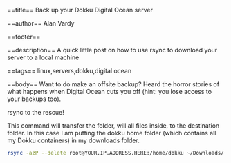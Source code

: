 ==title==
Back up your Dokku Digital Ocean server

==author==
Alan Vardy

==footer==


==description==
A quick little post on how to use rsync to download your server to a local machine

==tags==
linux,servers,dokku,digital ocean

==body==
Want to do make an offsite backup? Heard the horror stories of what happens when Digital Ocean cuts you off (hint: you lose access to your backups too).

rsync to the rescue!

This command will transfer the folder, will all files inside, to the destination folder. In this case I am putting the dokku home folder (which contains all my Dokku containers) in my downloads folder.

```bash
rsync -azP --delete root@YOUR.IP.ADDRESS.HERE:/home/dokku ~/Downloads/
```
